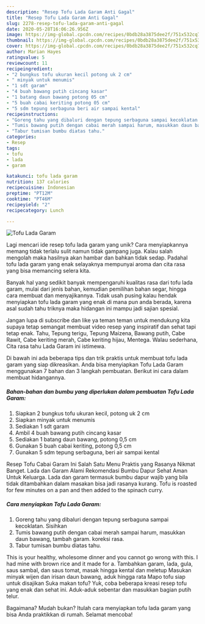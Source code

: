 ```yaml
---
description: "Resep Tofu Lada Garam Anti Gagal"
title: "Resep Tofu Lada Garam Anti Gagal"
slug: 2278-resep-tofu-lada-garam-anti-gagal
date: 2020-05-28T16:06:26.956Z
image: https://img-global.cpcdn.com/recipes/0bdb28a3875dee2f/751x532cq70/tofu-lada-garam-foto-resep-utama.jpg
thumbnail: https://img-global.cpcdn.com/recipes/0bdb28a3875dee2f/751x532cq70/tofu-lada-garam-foto-resep-utama.jpg
cover: https://img-global.cpcdn.com/recipes/0bdb28a3875dee2f/751x532cq70/tofu-lada-garam-foto-resep-utama.jpg
author: Marian Hayes
ratingvalue: 5
reviewcount: 11
recipeingredient:
- "2 bungkus tofu ukuran kecil potong uk 2 cm"
- " minyak untuk menumis"
- "1 sdt garam"
- "4 buah bawang putih cincang kasar"
- "1 batang daun bawang potong 05 cm"
- "5 buah cabai keriting potong 05 cm"
- "5 sdm tepung serbaguna beri air sampai kental"
recipeinstructions:
- "Goreng tahu yang dibaluri dengan tepung serbaguna sampai kecoklatan. Sisihkan"
- "Tumis bawang putih dengan cabai merah sampai harum, masukkan daun bawang, tambah garam. koreksi rasa."
- "Tabur tumisan bumbu diatas tahu."
categories:
- Resep
tags:
- tofu
- lada
- garam

katakunci: tofu lada garam 
nutrition: 137 calories
recipecuisine: Indonesian
preptime: "PT12M"
cooktime: "PT46M"
recipeyield: "2"
recipecategory: Lunch

---
```



![Tofu Lada Garam](https://img-global.cpcdn.com/recipes/0bdb28a3875dee2f/751x532cq70/tofu-lada-garam-foto-resep-utama.jpg)

Lagi mencari ide resep tofu lada garam yang unik? Cara menyiapkannya memang tidak terlalu sulit namun tidak gampang juga. Kalau salah mengolah maka hasilnya akan hambar dan bahkan tidak sedap. Padahal tofu lada garam yang enak selayaknya mempunyai aroma dan cita rasa yang bisa memancing selera kita.

Banyak hal yang sedikit banyak mempengaruhi kualitas rasa dari tofu lada garam, mulai dari jenis bahan, kemudian pemilihan bahan segar, hingga cara membuat dan menyajikannya. Tidak usah pusing kalau hendak menyiapkan tofu lada garam yang enak di mana pun anda berada, karena asal sudah tahu triknya maka hidangan ini mampu jadi sajian spesial.

Jangan lupa di subscribe dan like ya teman teman untuk mendukung kita supaya tetap semangat membuat video resep yang inspiratif dan sehat tapi tetap enak. Tahu, Tepung terigu, Tepung Maizena, Bawang putih, Cabe Rawit, Cabe keriting merah, Cabe keriting hijau, Mentega. Walau sederhana, Cita rasa tahu Lada Garam ini istimewa.


Di bawah ini ada beberapa tips dan trik praktis untuk membuat tofu lada garam yang siap dikreasikan. Anda bisa menyiapkan Tofu Lada Garam menggunakan 7 bahan dan 3 langkah pembuatan. Berikut ini cara dalam membuat hidangannya.

<!--inarticleads1-->

##### Bahan-bahan dan bumbu yang diperlukan dalam pembuatan Tofu Lada Garam:

1. Siapkan 2 bungkus tofu ukuran kecil, potong uk 2 cm
1. Siapkan  minyak untuk menumis
1. Sediakan 1 sdt garam
1. Ambil 4 buah bawang putih cincang kasar
1. Sediakan 1 batang daun bawang, potong 0,5 cm
1. Gunakan 5 buah cabai keriting, potong 0,5 cm
1. Gunakan 5 sdm tepung serbaguna, beri air sampai kental


Resep Tofu Cabai Garam Ini Salah Satu Menu Praktis yang Rasanya Nikmat Banget. Lada dan Garam Alami Rekomendasi Bumbu Dapur Sehat Aman Untuk Keluarga. Lada dan garam termasuk bumbu dapur wajib yang bila tidak ditambahkan dalam masakan bisa jadi rasanya kurang. Tofu is roasted for few minutes on a pan and then added to the spinach curry. 

<!--inarticleads2-->

##### Cara menyiapkan Tofu Lada Garam:

1. Goreng tahu yang dibaluri dengan tepung serbaguna sampai kecoklatan. Sisihkan
1. Tumis bawang putih dengan cabai merah sampai harum, masukkan daun bawang, tambah garam. koreksi rasa.
1. Tabur tumisan bumbu diatas tahu.


This is your healthy, wholesome dinner and you cannot go wrong with this. I had mine with brown rice and it made for a. Tambahkan garam, lada, gula, saus sambal, dan saus tomat, masak hingga kental dan meletup Masukan minyak wijen dan irisan daun bawang, aduk hingga rata Mapo tofu siap untuk disajikan Suka makan tofu? Yuk, coba beberapa kreasi resep tofu yang enak dan sehat ini. Aduk-aduk sebentar dan masukkan bagian putih telur. 

Bagaimana? Mudah bukan? Itulah cara menyiapkan tofu lada garam yang bisa Anda praktikkan di rumah. Selamat mencoba!

